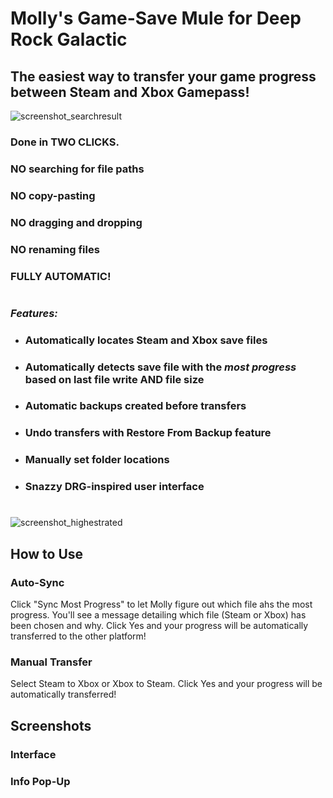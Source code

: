 # Molly's Game-Save Mule for Deep Rock Galactic #
## The easiest way to transfer your game progress between Steam and Xbox Gamepass! ##

![screenshot_searchresult](https://github.com/ntaiprogrammer/Mollys_GameSave_Mule/blob/main/mollys_gamesave_mule_screenshot.png?raw=true)
### Done in TWO CLICKS. ###
### NO searching for file paths ###
### NO copy-pasting ###
### NO dragging and dropping ###
### NO renaming files ###
### FULLY AUTOMATIC! ###
#
### ***Features:*** ###

- ### Automatically locates Steam and Xbox save files ###

- ### Automatically detects save file with the ***most progress*** based on last file write AND file size ###

- ### Automatic backups created before transfers ###

- ### Undo transfers with Restore From Backup feature ###

- ### Manually set folder locations ###

- ### Snazzy DRG-inspired user interface ###
#
![screenshot_highestrated](https://github.com/ntaiprogrammer/Mollys_GameSave_Mule/blob/main/mollys_gamesave_mule_help_screenshot.png?raw=true)

## How to Use ##
### Auto-Sync ###
Click "Sync Most Progress" to let Molly figure out which file ahs the most progress.
You'll see a message detailing which file (Steam or Xbox) has been chosen and why.
Click Yes and your progress will be automatically transferred to the other platform!

### Manual Transfer ###
Select Steam to Xbox
or
Xbox to Steam.
Click Yes and your progress will be automatically transferred!

## Screenshots ##

### Interface ###


### Info Pop-Up ###

